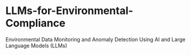 # LLMs-for-Environmental-Compliance
Environmental Data Monitoring and Anomaly Detection Using AI and Large Language Models (LLMs)
